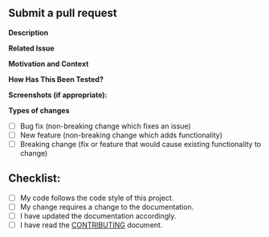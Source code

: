 <!--- Provide a general summary of your changes in the Title above -->

## Submit a pull request

**Description**  
<!--- Describe your changes in detail -->

**Related Issue**  
<!--- This project only accepts pull requests related to open issues -->
<!--- If suggesting a new feature or change, please discuss it in an issue
first -->
<!--- If fixing a bug, there should be an issue describing it with steps to
reproduce -->
<!--- Please link to the issue here: -->

**Motivation and Context**  
<!--- Why is this change required? What problem does it solve? -->

**How Has This Been Tested?**  
<!--- Please describe in detail how you tested your changes. -->
<!--- Include details of your testing environment, and the tests you ran to -->
<!--- see how your change affects other areas of the code, etc. -->

**Screenshots (if appropriate):**  

**Types of changes**
<!--- What types of changes does your code introduce? Put an `x` in all the
boxes that apply: -->
- [ ] Bug fix (non-breaking change which fixes an issue)
- [ ] New feature (non-breaking change which adds functionality)
- [ ] Breaking change (fix or feature that would cause existing functionality to
  change)

## Checklist:
<!--- Go over all the following points, and put an `x` in all the boxes that
apply. -->
<!--- If you're unsure about any of these, don't hesitate to ask. We're here to
help! -->
- [ ] My code follows the code style of this project.
- [ ] My change requires a change to the documentation.
- [ ] I have updated the documentation accordingly.
- [ ] I have read the [CONTRIBUTING](https://github.com/jakecobley/gulpfile.js/blob/next/.github/CONTRIBUTING.md) document.
